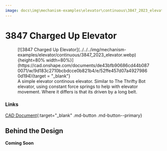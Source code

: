 ```yaml
---
image: docs\img\mechanism-examples\elevator\continuous\3847_2023_elevator.webp
---
```


<style>

td, th , table{
   border: none!important;
}

td{
  text-align: left !important;
  vertical-align: middle !important;
}

table tr:hover{
    background-color: transparent !important;
}

</style>

# 3847 Charged Up Elevator

<figure markdown="span">
[![3847 Charged Up Elevator](../../../img/mechanism-examples/elevator/continuous/3847_2023_elevator.webp){height=80% width=80%}](https://cad.onshape.com/documents/de43bfb90686cd44b0870071/w/9d183c2710bcbdcce0b821b4/e/52ffe457d07a49279860d194){target = "_blank"}
<figcaption>A simple elevator continous elevator. Similar to The Thrifty Bot elevator, using constant force springs to help with elevator movement. Where it differs is that its driven by a long belt.</figcaption>
</figure>

### Links

[CAD Document](https://cad.onshape.com/documents/de43bfb90686cd44b0870071/w/9d183c2710bcbdcce0b821b4/e/52ffe457d07a49279860d194 "CAD Document Link"){:target="_blank" .md-button .md-button--primary}

## Behind the Design
**Coming Soon**